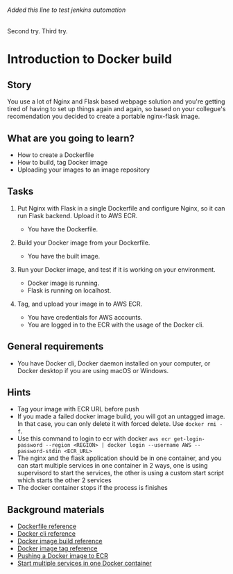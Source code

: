 ###### Added this line to test jenkins automation
Second try.
Third try.

# Introduction to Docker build

## Story

You use a lot of Nginx and Flask based webpage solution and you're getting tired of having to set up things again and again, so based on your collegue's recomendation you decided to create a portable nginx-flask image.

## What are you going to learn?

- How to create a Dockerfile
- How to build, tag Docker image
- Uploading your images to an image repository

## Tasks

1. Put Nginx with Flask in a single Dockerfile and configure Nginx, so it can run Flask backend. Upload it to AWS ECR.
    - You have the Dockerfile.

2. Build your Docker image from your Dockerfile.
    - You have the built image.

3. Run your Docker image, and test if it is working on your environment.
    - Docker image is running.
    - Flask is running on localhost.

4. Tag, and upload your image in to AWS ECR.
    - You have credentials for AWS accounts.
    - You are logged in to the ECR with the usage of the Docker cli.

## General requirements

- You have Docker cli, Docker daemon installed on your computer, or Docker desktop if you are using macOS or Windows.

## Hints

- Tag your image with ECR URL before push
- If you made a failed docker image build, you will got an untagged image. In that case, you can only delete it with forced delete. Use ```docker rmi -f```.
- Use this command to login to ecr with docker ```aws ecr get-login-password --region <REGION> | docker login --username AWS --password-stdin <ECR_URL>```
- The nginx and the flask application should be in one container, and you can start multiple services in one container in 2 ways, one is using supervisord to start the services, the other is using a custom start script which starts the other 2 services
- The docker container stops if the process is finishes

## Background materials

* <i class="far fa-book-open"></i> [Dockerfile reference](https://docs.docker.com/engine/reference/builder/#from)
* <i class="far fa-book-open"></i> [Docker cli reference](https://docs.docker.com/engine/reference/commandline/cli/)
* <i class="far fa-book-open"></i> [Docker image build reference](https://docs.docker.com/engine/reference/commandline/image_build/)
* <i class="far fa-book-open"></i> [Docker image tag reference](https://docs.docker.com/engine/reference/commandline/image_tag/)
* <i class="far fa-book-open"></i> [Pushing a Docker image to ECR](https://docs.aws.amazon.com/AmazonECR/latest/userguide/docker-push-ecr-image.html)
* <i class="far fa-book-open"></i> [Start multiple services in one Docker container](https://docs.docker.com/config/containers/multi-service_container/)
